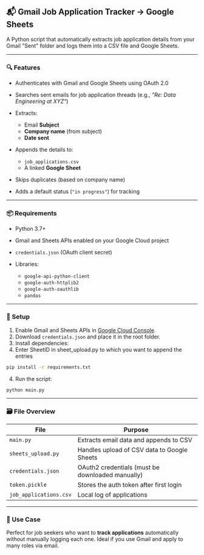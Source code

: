 ## 📬 Gmail Job Application Tracker → Google Sheets

A Python script that automatically extracts job application details from your Gmail "Sent" folder and logs them into a CSV file and Google Sheets.

---

### 🔍 Features

- Authenticates with Gmail and Google Sheets using OAuth 2.0
- Searches sent emails for job application threads (e.g., _"Re: Data Engineering at XYZ"_)
- Extracts:

  - Email **Subject**
  - **Company name** (from subject)
  - **Date sent**

- Appends the details to:

  - `job_applications.csv`
  - A linked **Google Sheet**

- Skips duplicates (based on company name)
- Adds a default status (`"in progress"`) for tracking

---

### 📦 Requirements

- Python 3.7+
- Gmail and Sheets APIs enabled on your Google Cloud project
- `credentials.json` (OAuth client secret)
- Libraries:

  - `google-api-python-client`
  - `google-auth-httplib2`
  - `google-auth-oauthlib`
  - `pandas`

---

### 🔐 Setup

1. Enable Gmail and Sheets APIs in [Google Cloud Console](https://console.cloud.google.com/).
2. Download `credentials.json` and place it in the root folder.
3. Install dependencies:
4. Enter SheetID in sheet_upload.py to which you want to append the entries

```bash
pip install -r requirements.txt
```

4. Run the script:

```bash
python main.py
```

---

### 🗃️ File Overview

| File                   | Purpose                                          |
| ---------------------- | ------------------------------------------------ |
| `main.py`              | Extracts email data and appends to CSV           |
| `sheets_upload.py`     | Handles upload of CSV data to Google Sheets      |
| `credentials.json`     | OAuth2 credentials (must be downloaded manually) |
| `token.pickle`         | Stores the auth token after first login          |
| `job_applications.csv` | Local log of applications                        |

---

### 📌 Use Case

Perfect for job seekers who want to **track applications** automatically without manually logging each one. Ideal if you use Gmail and apply to many roles via email.

